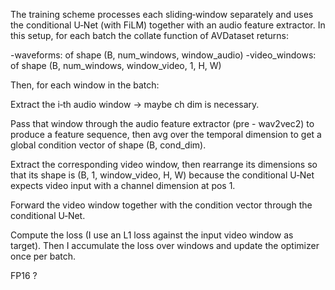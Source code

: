 The training scheme processes each sliding‐window separately and uses the conditional U‑Net (with FiLM) together with an audio feature extractor. In this setup, for each batch the collate function of AVDataset returns:

-waveforms: of shape (B, num_windows, window_audio)
-video_windows: of shape (B, num_windows, window_video, 1, H, W)

Then, for each window in the batch:

Extract the i‑th audio window -> maybe ch dim is necessary.

Pass that window through the audio feature extractor (pre - wav2vec2) to produce a feature sequence, then avg over the temporal dimension to get a global condition vector of shape (B, cond_dim).

Extract the corresponding video window, then rearrange its dimensions so that its shape is (B, 1, window_video, H, W) because the conditional U‑Net expects video input with a channel dimension at pos 1.

Forward the video window together with the condition vector through the conditional U‑Net.

Compute the loss (I use an L1 loss against the input video window as target).
Then I accumulate the loss over windows and update the optimizer once per batch.

FP16 ? 